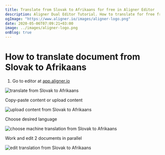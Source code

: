 ```yaml
---
title: Translate from Slovak to Afrikaans for free in Aligner Editor
description: Aligner Dual Editor Tutorial. How to translate for free from Slovak to Afrikaans. Aligner is multilingual document management platform. 
ogImage: "https://www.aligner.io/images/aligner-logo.png"
date: 2020-05-06T07:09:21+03:00
image: ../images/aligner-logo.png
onBlog: true
---
```


# How to translate document from Slovak to Afrikaans

1. Go to editor at [app.aligner.io](https://app.aligner.io "Aligner App web page")

![translate from Slovak to Afrikaans](../aligner-blank-editor.png "translate from Slovak to Afrikaans")

Copy-paste content or upload content

![upload content from Slovak to Afrikaans](../aligner-uploaded-document.png "upload content from Slovak to Afrikaans")

Choose desired language

![choose machine translation from Slovak to Afrikaans](../aligner-language-dropdown.png "choose machine translation from Slovak to Afrikaans")

Work and edit 2 documents in parallel

![edit translation from Slovak to Afrikaans](../aligner-double-sitded-editor.png "edit translation from Slovak to Afrikaans")

